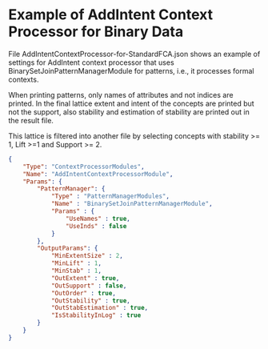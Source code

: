 # Example of AddIntent Context Processor for Binary Data

File AddIntentContextProcessor-for-StandardFCA.json shows an example of settings for AddIntent context processor that uses BinarySetJoinPatternManagerModule for patterns, i.e., it processes formal contexts. 

When printing patterns, only names of attributes and not indices are printed. 
In the final lattice extent and intent of the concepts are printed but not the support, also stability and estimation of stability are printed out in the result file.

This lattice is filtered into another file by selecting concepts with stability >= 1, Lift >=1 and Support >= 2.

```json
{
	"Type": "ContextProcessorModules",
	"Name": "AddIntentContextProcessorModule",
	"Params": {
		"PatternManager": {
			"Type" : "PatternManagerModules",
			"Name" : "BinarySetJoinPatternManagerModule",
			"Params" : {
				"UseNames" : true,
				"UseInds" : false
			}
		},
		"OutputParams": {
			"MinExtentSize" : 2,
			"MinLift" : 1,
			"MinStab" : 1,
			"OutExtent" : true,
			"OutSupport" : false,
			"OutOrder" : true,
			"OutStability" : true,
			"OutStabEstimation" : true,
			"IsStabilityInLog" : true
		}
	}
}
```
